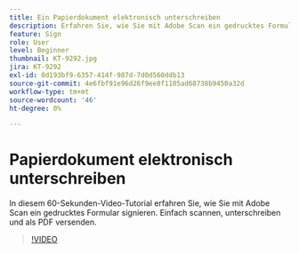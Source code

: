 ```yaml
---
title: Ein Papierdokument elektronisch unterschreiben
description: Erfahren Sie, wie Sie mit Adobe Scan ein gedrucktes Formular signieren
feature: Sign
role: User
level: Beginner
thumbnail: KT-9292.jpg
jira: KT-9292
exl-id: 0d193bf9-6357-414f-987d-7d0d560ddb13
source-git-commit: 4e6fbf91e96d26f9ee8f1105ad68738b9450a32d
workflow-type: tm+mt
source-wordcount: '46'
ht-degree: 0%

---
```


# Papierdokument elektronisch unterschreiben

In diesem 60-Sekunden-Video-Tutorial erfahren Sie, wie Sie mit Adobe Scan ein gedrucktes Formular signieren. Einfach scannen, unterschreiben und als PDF versenden.

>[!VIDEO](https://video.tv.adobe.com/v/3409535?quality=12&learn=on&hidetitle=true&captions=ger)
